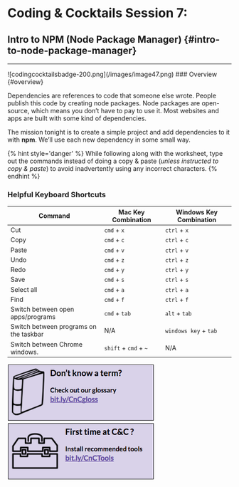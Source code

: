 # Coding & Cocktails Session 7:
## Intro to NPM (Node Package Manager) {#intro-to-node-package-manager}
<hr>
![codingcocktailsbadge-200.png](/images/image47.png)
### Overview {#overview}

Dependencies are references to code that someone else wrote. People publish this code by creating node packages. Node packages are open-source, which means you don’t have to pay to use it. Most websites and apps are built with some kind of dependencies.

The mission tonight is to create a simple project and add dependencies to it with **npm**. We’ll use each new dependency in some small way.

{% hint style='danger' %}
While following along with the worksheet, type out the commands instead of doing a copy & paste (_unless instructed to copy & paste_) to avoid inadvertently using any incorrect characters.
{% endhint %}

### Helpful Keyboard Shortcuts
|Command|Mac Key Combination|Windows Key Combination|
|--|--|--|
|Cut|`cmd` + `x`|`ctrl` + `x`|
|Copy|`cmd` + `c`|`ctrl` + `c`|
|Paste|`cmd` + `v`|`ctrl` + `v`|
|Undo|`cmd` + `z`|`ctrl` + `z`|
|Redo|`cmd` + `y`|`ctrl` + `y`|
|Save|`cmd` + `s`|`ctrl` + `s`|
|Select all|`cmd` + `a`|`ctrl` + `a`|
|Find|`cmd` + `f`|`ctrl` + `f`|
|Switch between open apps/programs |`cmd` + `tab`|`alt` + `tab`|
|Switch between programs on the taskbar| N/A | `windows key` + `tab`|
|Switch between Chrome windows. |`shift` + `cmd` + `~`| N/A |

[![](images/glossary.png)](http://bit.ly/CnCgloss) [![](images/tools.png)](http://bit.ly/CnCTools)
